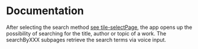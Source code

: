 # Documentation
After selecting the search method [see tile-selectPage](/../main/app-searchAssistant/tile-selectPage), the app opens up the possibility of searching for the title, author or topic of a work. The searchByXXX subpages retrieve the search terms via voice input.
